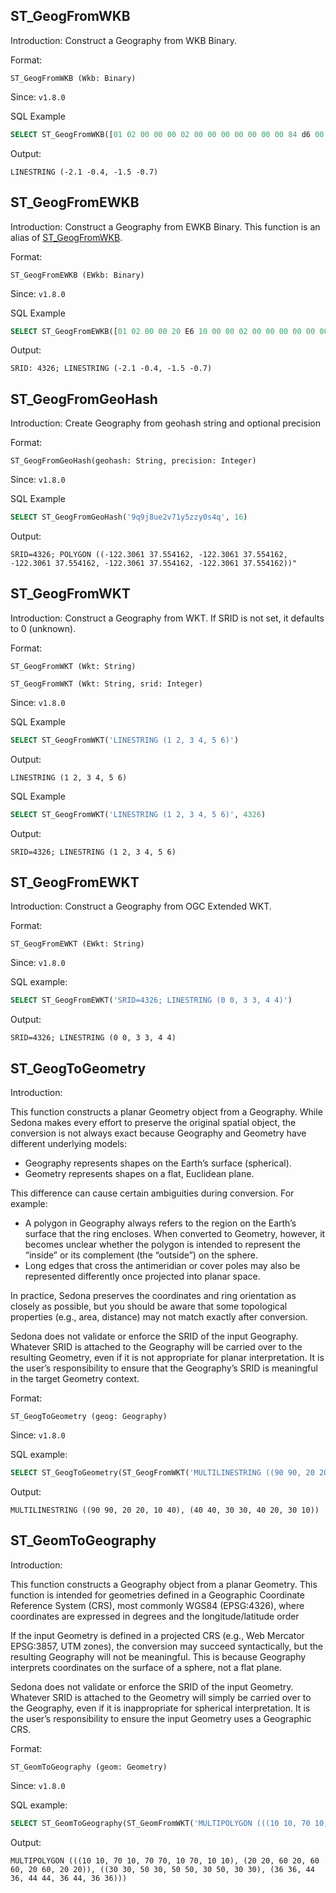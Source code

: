 <!--
 Licensed to the Apache Software Foundation (ASF) under one
 or more contributor license agreements.  See the NOTICE file
 distributed with this work for additional information
 regarding copyright ownership.  The ASF licenses this file
 to you under the Apache License, Version 2.0 (the
 "License"); you may not use this file except in compliance
 with the License.  You may obtain a copy of the License at

   http://www.apache.org/licenses/LICENSE-2.0

 Unless required by applicable law or agreed to in writing,
 software distributed under the License is distributed on an
 "AS IS" BASIS, WITHOUT WARRANTIES OR CONDITIONS OF ANY
 KIND, either express or implied.  See the License for the
 specific language governing permissions and limitations
 under the License.
 -->

## ST_GeogFromWKB

Introduction: Construct a Geography from WKB Binary.

Format:

`ST_GeogFromWKB (Wkb: Binary)`

Since: `v1.8.0`

SQL Example

```sql
SELECT ST_GeogFromWKB([01 02 00 00 00 02 00 00 00 00 00 00 00 84 d6 00 c0 00 00 00 00 80 b5 d6 bf 00 00 00 60 e1 ef f7 bf 00 00 00 80 07 5d e5 bf])
```

Output:

```
LINESTRING (-2.1 -0.4, -1.5 -0.7)
```

## ST_GeogFromEWKB

Introduction: Construct a Geography from EWKB Binary. This function is an alias of [ST_GeogFromWKB](#st_geogfromwkb).

Format:

`ST_GeogFromEWKB (EWkb: Binary)`

Since: `v1.8.0`

SQL Example

```sql
SELECT ST_GeogFromEWKB([01 02 00 00 20 E6 10 00 00 02 00 00 00 00 00 00 00 84 D6 00 C0 00 00 00 00 80 B5 D6 BF 00 00 00 60 E1 EF F7 BF 00 00 00 80 07 5D E5 BF])
```

Output:

```
SRID: 4326; LINESTRING (-2.1 -0.4, -1.5 -0.7)
```

## ST_GeogFromGeoHash

Introduction: Create Geography from geohash string and optional precision

Format:

`ST_GeogFromGeoHash(geohash: String, precision: Integer)`

Since: `v1.8.0`

SQL Example

```sql
SELECT ST_GeogFromGeoHash('9q9j8ue2v71y5zzy0s4q', 16)
```

Output:

```
SRID=4326; POLYGON ((-122.3061 37.554162, -122.3061 37.554162, -122.3061 37.554162, -122.3061 37.554162, -122.3061 37.554162))"
```

## ST_GeogFromWKT

Introduction: Construct a Geography from WKT. If SRID is not set, it defaults to 0 (unknown).

Format:

`ST_GeogFromWKT (Wkt: String)`

`ST_GeogFromWKT (Wkt: String, srid: Integer)`

Since: `v1.8.0`

SQL Example

```sql
SELECT ST_GeogFromWKT('LINESTRING (1 2, 3 4, 5 6)')
```

Output:

```
LINESTRING (1 2, 3 4, 5 6)
```

SQL Example

```sql
SELECT ST_GeogFromWKT('LINESTRING (1 2, 3 4, 5 6)', 4326)
```

Output:

```
SRID=4326; LINESTRING (1 2, 3 4, 5 6)
```

## ST_GeogFromEWKT

Introduction: Construct a Geography from OGC Extended WKT.

Format:

`ST_GeogFromEWKT (EWkt: String)`

Since: `v1.8.0`

SQL example:

```sql
SELECT ST_GeogFromEWKT('SRID=4326; LINESTRING (0 0, 3 3, 4 4)')
```

Output:

```
SRID=4326; LINESTRING (0 0, 3 3, 4 4)
```

## ST_GeogToGeometry

Introduction:

This function constructs a planar Geometry object from a Geography. While Sedona makes every effort to preserve the original spatial object, the conversion is not always exact because Geography and Geometry have different underlying models:

* Geography represents shapes on the Earth’s surface (spherical).
* Geometry represents shapes on a flat, Euclidean plane.

This difference can cause certain ambiguities during conversion. For example:

* A polygon in Geography always refers to the region on the Earth’s surface that the ring encloses. When converted to Geometry, however, it becomes unclear whether the polygon is intended to represent the “inside” or its complement (the “outside”) on the sphere.
* Long edges that cross the antimeridian or cover poles may also be represented differently once projected into planar space.

In practice, Sedona preserves the coordinates and ring orientation as closely as possible, but you should be aware that some topological properties (e.g., area, distance) may not match exactly after conversion.

Sedona does not validate or enforce the SRID of the input Geography. Whatever SRID is attached to the Geography will be carried over to the resulting Geometry, even if it is not appropriate for planar interpretation. It is the user’s responsibility to ensure that the Geography’s SRID is meaningful in the target Geometry context.

Format:

`ST_GeogToGeometry (geog: Geography)`

Since: `v1.8.0`

SQL example:

```sql
SELECT ST_GeogToGeometry(ST_GeogFromWKT('MULTILINESTRING ((90 90, 20 20, 10 40), (40 40, 30 30, 40 20, 30 10))', 4326))
```

Output:

```
MULTILINESTRING ((90 90, 20 20, 10 40), (40 40, 30 30, 40 20, 30 10))
```

## ST_GeomToGeography

Introduction:

This function constructs a Geography object from a planar Geometry. This function is intended for geometries defined in a Geographic Coordinate Reference System (CRS), most commonly WGS84 (EPSG:4326), where coordinates are expressed in degrees and the longitude/latitude order

If the input Geometry is defined in a projected CRS (e.g., Web Mercator EPSG:3857, UTM zones), the conversion may succeed syntactically, but the resulting Geography will not be meaningful. This is because Geography interprets coordinates on the surface of a sphere, not a flat plane.

Sedona does not validate or enforce the SRID of the input Geometry. Whatever SRID is attached to the Geometry will simply be carried over to the Geography, even if it is inappropriate for spherical interpretation. It is the user’s responsibility to ensure the input Geometry uses a Geographic CRS.

Format:

`ST_GeomToGeography (geom: Geometry)`

Since: `v1.8.0`

SQL example:

```sql
SELECT ST_GeomToGeography(ST_GeomFromWKT('MULTIPOLYGON (((10 10, 70 10, 70 70, 10 70, 10 10), (20 20, 60 20, 60 60, 20 60, 20 20)), ((30 30, 50 30, 50 50, 30 50, 30 30), (36 36, 44 36, 44 44, 36 44, 36 36)))'))
```

Output:

```
MULTIPOLYGON (((10 10, 70 10, 70 70, 10 70, 10 10), (20 20, 60 20, 60 60, 20 60, 20 20)), ((30 30, 50 30, 50 50, 30 50, 30 30), (36 36, 44 36, 44 44, 36 44, 36 36)))
```
